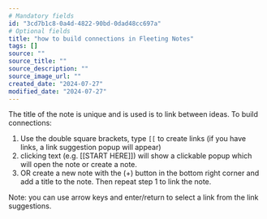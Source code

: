 ```yaml
---
# Mandatory fields
id: "3cd7b1c8-0a4d-4822-90bd-0dad48cc697a"
# Optional fields
title: "how to build connections in Fleeting Notes"
tags: []
source: ""
source_title: ""
source_description: ""
source_image_url: ""
created_date: "2024-07-27"
modified_date: "2024-07-27"
---
```

The title of the note is unique and is used is to link between ideas. To build connections:

1. Use the double square brackets, type `[[` to create links (if you have links, a link suggestion popup will appear)
2. clicking text (e.g. [[START HERE]]) will show a clickable popup which will open the note or create a note.
3. OR create a new note with the (+) button in the bottom right corner and add a title to the note. Then repeat step 1 to link the note.

Note: you can use arrow keys and enter/return to select a link from the link suggestions.